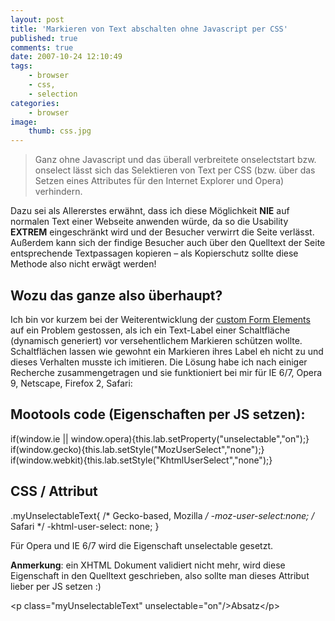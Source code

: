 ```yaml
---
layout: post
title: 'Markieren von Text abschalten ohne Javascript per CSS'
published: true
comments: true
date: 2007-10-24 12:10:49
tags:
    - browser
    - css,
    - selection
categories:
    - browser
image:
    thumb: css.jpg
---
```

> Ganz ohne Javascript und das überall verbreitete onselectstart bzw. onselect lässt sich das Selektieren von Text per CSS (bzw. über das Setzen eines Attributes für den Internet Explorer und Opera) verhindern. 



Dazu sei als Allererstes erwähnt, dass ich diese Möglichkeit **NIE** auf normalen Text einer Webseite anwenden würde, da so die Usability **EXTREM** eingeschränkt wird und der Besucher verwirrt die Seite verlässt. Außerdem kann sich der findige Besucher auch über den Quelltext der Seite entsprechende Textpassagen kopieren &#8211; als Kopierschutz sollte diese Methode also nicht erwägt werden!

## Wozu das ganze also überhaupt?

Ich bin vor kurzem bei der Weiterentwicklung der [custom Form Elements][1] auf ein Problem gestossen, als ich ein Text-Label einer Schaltfläche (dynamisch generiert) vor versehentlichem Markieren schützen wollte. Schaltflächen lassen wie gewohnt ein Markieren ihres Label eh nicht zu und dieses Verhalten musste ich imitieren. Die Lösung habe ich nach einiger Recherche zusammengetragen und sie funktioniert bei mir für IE 6/7, Opera 9, Netscape, Firefox 2, Safari:

## Mootools code (Eigenschaften per JS setzen):

if(window.ie || window.opera){this.lab.setProperty("unselectable","on");}
if(window.gecko){this.lab.setStyle("MozUserSelect","none");}
if(window.webkit){this.lab.setStyle("KhtmlUserSelect","none");}

## CSS / Attribut 

.myUnselectableText{
/* Gecko-based, Mozilla */
-moz-user-select:none;
/* Safari */
-khtml-user-select: none;
}

Für Opera und IE 6/7 wird die Eigenschaft unselectable gesetzt.

**Anmerkung**: ein XHTML Dokument validiert nicht mehr, wird diese Eigenschaft in den Quelltext geschrieben, also sollte man dieses Attribut lieber per JS setzen :)

&lt;p class="myUnselectableText" unselectable="on"/&gt;Absatz&lt;/p&gt;

 [1]: http://customformelements.net/ "Custom form elements - Seite in neuem Fenster öffnen"